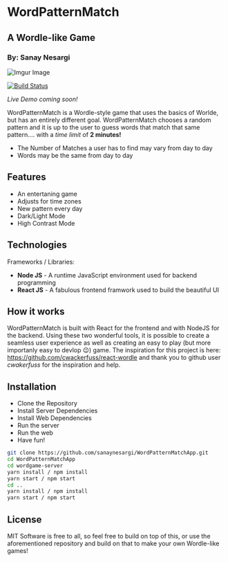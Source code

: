 # **WordPatternMatch**
## A Wordle-like Game
### By: Sanay Nesargi

![Imgur Image](https://i.imgur.com/AazT6A2.png)

[![Build Status](https://travis-ci.org/joemccann/dillinger.svg?branch=master)](https://travis-ci.org/joemccann/dillinger)

*Live Demo coming soon!*

WordPatternMatch is a Wordle-style game that uses the basics of Worlde, but has an entirely different goal. WordPatternMatch chooses a random pattern and it is up to the user to guess words that match that same pattern.... with a *time limit* of **2 minutes!**

- The Number of Matches a user has to find may vary from day to day
- Words may be the same from day to day

## Features

- An entertaning game
- Adjusts for time zones
- New pattern every day
- Dark/Light Mode
- High Contrast Mode

## Technologies

Frameworks / Libraries:

- **Node JS** - A runtime JavaScript environment used for backend programming
- **React JS** - A fabulous frontend framwork used to build the beautiful UI

## How it works

WordPatternMatch is built with React for the frontend and with NodeJS for the backend.
Using these two wonderful tools, it is possible to create a seamless user experience as well
as creating an easy to play (but more importanly easy to devlop 😉) game. The inspiration for this project is here: https://github.com/cwackerfuss/react-wordle and thank you to github user *cwakerfuss* for the inspiration and help.

## Installation

- Clone the Repository
- Install Server Dependencies
- Install Web Dependencies
- Run the server
- Run the web
- Have fun!

```sh
git clone https://github.com/sanaynesargi/WordPatternMatchApp.git
cd WordPatternMatchApp
cd wordgame-server
yarn install / npm install
yarn start / npm start
cd ..
yarn install / npm install
yarn start / npm start
```


## License

MIT
Software is free to all, so feel free to build on top of this, or use the aforementioned
repository and build on that to make your own Wordle-like games!
